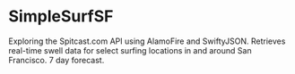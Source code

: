 # SimpleSurfSF


Exploring the Spitcast.com API using AlamoFire and SwiftyJSON. 
Retrieves real-time swell data for select surfing locations in and around San Francisco.
7 day forecast. 
